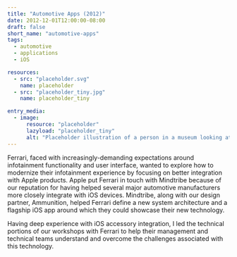 ```yaml
---
title: "Automotive Apps (2012)"
date: 2012-12-01T12:00:00-08:00
draft: false
short_name: "automotive-apps"
tags:
  - automotive
  - applications
  - iOS

resources:
  - src: "placeholder.svg"
    name: placeholder
  - src: "placeholder_tiny.jpg"
    name: placeholder_tiny

entry_media:
  - image:
      resource: "placeholder"
      lazyload: "placeholder_tiny"
      alt: "Placeholder illustration of a person in a museum looking at a picture that says, 'image coming soon'"
---
```

Ferrari, faced with increasingly-demanding expectations around infotainment functionality and user
interface, wanted to explore how to modernize their infotainment experience by focusing on better
integration with Apple products. Apple put Ferrari in touch with Mindtribe because of our reputation
for having helped several major automotive manufacturers more closely integrate with iOS devices.
Mindtribe, along with our design partner, Ammunition, helped Ferrari define a new system
architecture and a flagship iOS app around which they could showcase their new technology.

Having deep experience with iOS accessory integration, I led the technical portions of our workshops
with Ferrari to help their management and technical teams understand and overcome the challenges
associated with this technology.
